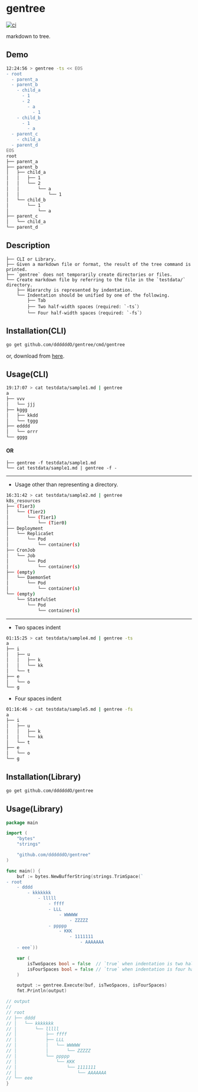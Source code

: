 # gentree

[![ci](https://github.com/ddddddO/gentree/actions/workflows/ci.yaml/badge.svg)](https://github.com/ddddddO/gentree/actions/workflows/ci.yaml)

markdown to tree.


## Demo
```sh
12:24:56 > gentree -ts << EOS
- root
  - parent_a
  - parent_b
    - child_a
      - 1
      - 2
        - a
          - 1
    - child_b
      - 1
        - a
  - parent_c
    - child_a
  - parent_d
EOS
root
├── parent_a
├── parent_b
│   ├── child_a
│   │   ├── 1
│   │   └── 2
│   │       └── a
│   │           └── 1
│   └── child_b
│       └── 1
│           └── a
├── parent_c
│   └── child_a
└── parent_d
```

## Description
```
├── CLI or Library.
├── Given a markdown file or format, the result of the tree command is printed.
├── `gentree` does not temporarily create directories or files.
└── Create markdown file by referring to the file in the `testdata/` directory.
    ├── Hierarchy is represented by indentation.
    └── Indentation should be unified by one of the following.
        ├── Tab
        ├── Two half-width spaces（required: `-ts`）
        └── Four half-width spaces（required: `-fs`）
```

## Installation(CLI)
```sh
go get github.com/ddddddO/gentree/cmd/gentree
```

or, download from [here](https://github.com/ddddddO/gentree/releases).


## Usage(CLI)

```sh
19:17:07 > cat testdata/sample1.md | gentree
a
├── vvv
│   └── jjj
├── kggg
│   ├── kkdd
│   └── tggg
├── edddd
│   └── orrr
└── gggg
```

#### OR
```
├── gentree -f testdata/sample1.md
└── cat testdata/sample1.md | gentree -f -
```

---

- Usage other than representing a directory.

```sh
16:31:42 > cat testdata/sample2.md | gentree
k8s_resources
├── (Tier3)
│   └── (Tier2)
│       └── (Tier1)
│           └── (Tier0)
├── Deployment
│   └── ReplicaSet
│       └── Pod
│           └── container(s)
├── CronJob
│   └── Job
│       └── Pod
│           └── container(s)
├── (empty)
│   └── DaemonSet
│       └── Pod
│           └── container(s)
└── (empty)
    └── StatefulSet
        └── Pod
            └── container(s)
```

---
- Two spaces indent

```sh
01:15:25 > cat testdata/sample4.md | gentree -ts
a
├── i
│   ├── u
│   │   ├── k
│   │   └── kk
│   └── t
├── e
│   └── o
└── g
```

- Four spaces indent

```sh
01:16:46 > cat testdata/sample5.md | gentree -fs
a
├── i
│   ├── u
│   │   ├── k
│   │   └── kk
│   └── t
├── e
│   └── o
└── g
```

## Installation(Library)
```sh
go get github.com/ddddddO/gentree
```

## Usage(Library)

```go
package main

import (
	"bytes"
	"strings"

	"github.com/ddddddO/gentree"
)

func main() {
	buf := bytes.NewBufferString(strings.TrimSpace(`
- root
	- dddd
		- kkkkkkk
			- lllll
				- ffff
				- LLL
					- WWWWW
						- ZZZZZ
				- ppppp
					- KKK
						- 1111111
							- AAAAAAA
	- eee`))

	var (
		isTwoSpaces bool = false  // `true` when indentation is two half-width spaces
		isFourSpaces bool = false // `true` when indentation is four half-width spaces
	)

	output := gentree.Execute(buf, isTwoSpaces, isFourSpaces)
	fmt.Println(output)

// output
//
// root
// ├── dddd
// │   └── kkkkkkk
// │       └── lllll
// │           ├── ffff
// │           ├── LLL
// │           │   └── WWWWW
// │           │       └── ZZZZZ
// │           └── ppppp
// │               └── KKK
// │                   └── 1111111
// │                       └── AAAAAAA
// └── eee
}

```
